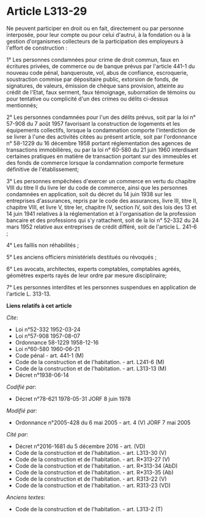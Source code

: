 # Article L313-29

Ne peuvent participer en droit ou en fait, directement ou par personne interposée, pour leur compte ou pour celui d'autrui, à
la fondation ou à la gestion d'organismes collecteurs de la participation des employeurs à l'effort de construction :

1° Les personnes condamnées pour crime de droit commun, faux en écritures privées, de commerce ou de banque prévus par
l'article 441-1 du nouveau code pénal, banqueroute, vol, abus de confiance, escroquerie, soustraction commise par dépositaire
public, extorsion de fonds, de signatures, de valeurs, émission de chèque sans provision, atteinte au crédit de l'Etat, faux
serment, faux témoignage, subornation de témoins ou pour tentative ou complicité d'un des crimes ou délits ci-dessus
mentionnés;

2° Les personnes condamnées pour l'un des délits prévus, soit par la loi n° 57-908 du 7 août 1957 favorisant la construction
de logements et les équipements collectifs, lorsque la condamnation comporte l'interdiction de se livrer à l'une des
activités citées au présent article, soit par l'ordonnance n° 58-1229 du 16 décembre 1958 portant réglementation des agences
de transactions immobilières, ou par la loi n° 60-580 du 21 juin 1960 interdisant certaines pratiques en matière de
transaction portant sur des immeubles et des fonds de commerce lorsque la condamnation comporte fermeture définitive de
l'établissement;

3° Les personnes empêchées d'exercer un commerce en vertu du chapitre VIII du titre II du livre Ier du code de commerce,
ainsi que les personnes condamnées en application, soit du décret du 14 juin 1938 sur les entreprises d'assurances, repris
par le code des assurances, livre III, titre II, chapitre VIII, et livre V, titre Ier, chapitre IV, section IV, soit des lois
des 13 et 14 juin 1941 relatives à la réglementation et à l'organisation de la profession bancaire et des professions qui s'y
rattachent, soit de la loi n° 52-332 du 24 mars 1952 relative aux entreprises de crédit différé, soit de l'article L. 241-6 ;

4° Les faillis non réhabilités ;

5° Les anciens officiers ministériels destitués ou révoqués ;

6° Les avocats, architectes, experts comptables, comptables agréés, géomètres experts rayés de leur ordre par mesure
disciplinaire;

7° Les personnes interdites et les personnes suspendues en application de l'article L. 313-13.

**Liens relatifs à cet article**

_Cite_:

  - Loi n°52-332 1952-03-24
  - Loi n°57-908 1957-08-07
  - Ordonnance 58-1229 1958-12-16
  - Loi n°60-580 1960-06-21
  - Code pénal - art. 441-1 (M)
  - Code de la construction et de l'habitation. - art. L241-6 (M)
  - Code de la construction et de l'habitation. - art. L313-13 (M)
  - Décret n°1938-06-14

_Codifié par_:

  - Décret n°78-621 1978-05-31 JORF 8 juin 1978

_Modifié par_:

  - Ordonnance n°2005-428 du 6 mai 2005 - art. 4 (V) JORF 7 mai 2005

_Cité par_:

  - Décret n°2016-1681 du 5 décembre 2016 - art. (VD)
  - Code de la construction et de l'habitation. - art. L313-30 (V)
  - Code de la construction et de l'habitation. - art. R*313-27 (V)
  - Code de la construction et de l'habitation. - art. R*313-34 (AbD)
  - Code de la construction et de l'habitation. - art. R*313-35 (Ab)
  - Code de la construction et de l'habitation. - art. R313-22 (V)
  - Code de la construction et de l'habitation. - art. R313-23 (VD)

_Anciens textes_:

  - Code de la construction et de l'habitation. - art. L313-2 (T)
